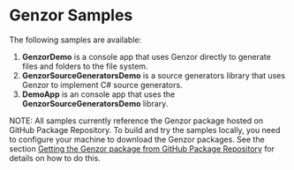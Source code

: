 # Genzor Samples

The following samples are available:

1. **GenzorDemo** is a console app that uses Genzor directly to generate files and folders to the file system.
2. **GenzorSourceGeneratorsDemo** is a source generators library that uses Genzor to implement C# source generators.
3. **DemoApp** is an console app that uses the **GenzorSourceGeneratorsDemo** library.

NOTE: All samples currently reference the Genzor package hosted on GitHub Package Repository. To build and try the samples locally, you need to configure your machine to download the Genzor packages. See the section [Getting the Genzor package from GitHub Package Repository](https://github.com/egil/genzor#getting-the-genzor-package-from-github-package-repository) for details on how to do this.
